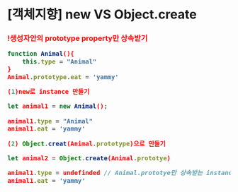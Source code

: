 # [객체지향] new VS Object.create

<h3 style = "color: red"> !생성자안의 prototype property만 상속받기



```javascript
function Animal(){
    this.type = "Animal"
}
Animal.prototype.eat = 'yammy'

(1)new로 instance 만들기

let animal1 = new Animal();

animal1.type = "Animal"
animal1.eat = 'yammy'

(2) Object.creat(Animal.prototype)으로 만들기

let animal2 = Object.create(Animal.prototye)

animal1.type = undefinded // Animal.prototye만 상속받는 instance(animal2)를만들었으므로, Animal의 private property인 'type'은 접근이 안된다.
animal1.eat = 'yammy'
```

